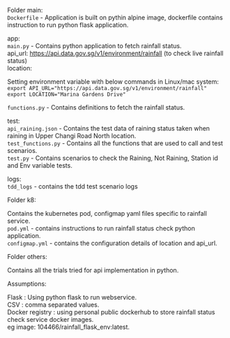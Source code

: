 Folder main: <br />
`Dockerfile` - Application is built on pythin alpine image, dockerfile contains instruction to run python flask application. <br />

app: <br />
`main.py` - Contains python application to fetch rainfall status. <br />
api_url: https://api.data.gov.sg/v1/environment/rainfall (to check live rainfall status) <br />
location: <any valid location> <br />

Setting environment variable with below commands in Linux/mac system: <br />
`export API_URL="https://api.data.gov.sg/v1/environment/rainfall"` <br />
`export LOCATION="Marina Gardens Drive"` <br />

`functions.py` - Contains definitions to fetch the rainfall status. <br />

test: <br />
`api_raining.json` - Contains the test data of raining status taken when raining in Upper Changi Road North location. <br />
`test_functions.py` - Contains all the functions that are used to call and test scenarios. <br />
`test.py` - Contains scenarios to check the Raining, Not Raining, Station id and Env variable tests. <br />

logs: <br />
`tdd_logs` - contains the tdd test scenario logs<br />

Folder k8: <br />

Contains the kubernetes pod, configmap yaml files specific to rainfall service. <br />
`pod.yml` - contains instructions to run rainfall status check python application. <br />
`configmap.yml` - contains the configuration details of location and api_url. <br />

Folder others: <br />

Contains all the trials tried for api implementation in python. <br />

Assumptions: <br />

Flask : Using python flask to run webservice.<br />
CSV : comma separated values.<br />
Docker registry : using personal public dockerhub to store rainfall status check service docker images.<br />
eg image: 104466/rainfall_flask_env:latest.<br />
